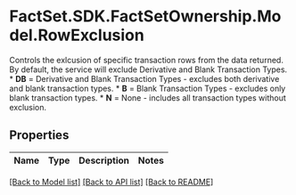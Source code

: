 # FactSet.SDK.FactSetOwnership.Model.RowExclusion
Controls the exlcusion of specific transaction rows from the data returned. By default, the service will exclude Derivative and Blank Transaction Types.   * **DB** =  Derivative and Blank Transaction Types - excludes both derivative and blank transaction types.   * **B** = Blank Transaction Types - excludes only blank transaction types.   * **N** =   None - includes all transaction types without exclusion.    

## Properties

Name | Type | Description | Notes
------------ | ------------- | ------------- | -------------

[[Back to Model list]](../README.md#documentation-for-models) [[Back to API list]](../README.md#documentation-for-api-endpoints) [[Back to README]](../README.md)

